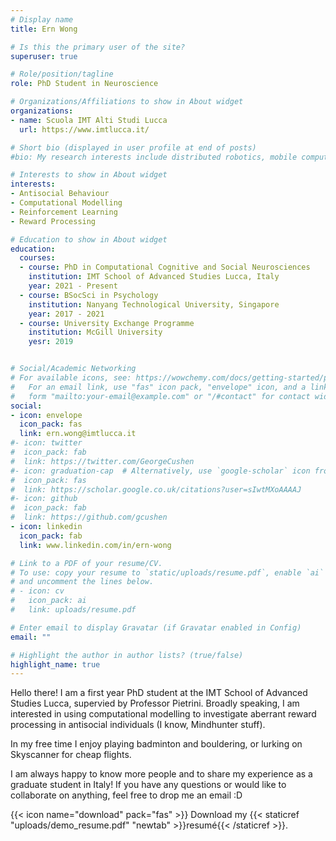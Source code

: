 ```yaml
---
# Display name
title: Ern Wong

# Is this the primary user of the site?
superuser: true

# Role/position/tagline
role: PhD Student in Neuroscience

# Organizations/Affiliations to show in About widget
organizations:
- name: Scuola IMT Alti Studi Lucca
  url: https://www.imtlucca.it/

# Short bio (displayed in user profile at end of posts)
#bio: My research interests include distributed robotics, mobile computing and programmable matter.

# Interests to show in About widget
interests:
- Antisocial Behaviour
- Computational Modelling
- Reinforcement Learning 
- Reward Processing 

# Education to show in About widget
education:
  courses:
  - course: PhD in Computational Cognitive and Social Neurosciences
    institution: IMT School of Advanced Studies Lucca, Italy
    year: 2021 - Present
  - course: BSocSci in Psychology
    institution: Nanyang Technological University, Singapore
    year: 2017 - 2021
  - course: University Exchange Programme
    institution: McGill University
    yesr: 2019


# Social/Academic Networking
# For available icons, see: https://wowchemy.com/docs/getting-started/page-builder/#icons
#   For an email link, use "fas" icon pack, "envelope" icon, and a link in the
#   form "mailto:your-email@example.com" or "/#contact" for contact widget.
social:
- icon: envelope
  icon_pack: fas
  link: ern.wong@imtlucca.it
#- icon: twitter
#  icon_pack: fab
#  link: https://twitter.com/GeorgeCushen
#- icon: graduation-cap  # Alternatively, use `google-scholar` icon from `ai` icon pack
#  icon_pack: fas
#  link: https://scholar.google.co.uk/citations?user=sIwtMXoAAAAJ
#- icon: github
#  icon_pack: fab
#  link: https://github.com/gcushen
- icon: linkedin
  icon_pack: fab
  link: www.linkedin.com/in/ern-wong

# Link to a PDF of your resume/CV.
# To use: copy your resume to `static/uploads/resume.pdf`, enable `ai` icons in `params.toml`, 
# and uncomment the lines below.
# - icon: cv
#   icon_pack: ai
#   link: uploads/resume.pdf

# Enter email to display Gravatar (if Gravatar enabled in Config)
email: ""

# Highlight the author in author lists? (true/false)
highlight_name: true
---
```


Hello there! I am a first year PhD student at the IMT School of Advanced Studies Lucca, supervied by Professor Pietrini. Broadly speaking, I am interested in using computational modelling to investigate aberrant reward processing in antisocial individuals (I know, Mindhunter stuff). 

In my free time I enjoy playing badminton and bouldering, or lurking on Skyscanner for cheap flights.    

I am always happy to know more people and to share my experience as a graduate student in Italy! If you have any questions or would like to collaborate on anything, feel free to drop me an email :D

{{< icon name="download" pack="fas" >}} Download my {{< staticref "uploads/demo_resume.pdf" "newtab" >}}resumé{{< /staticref >}}.
